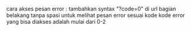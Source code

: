 cara akses pesan error : tambahkan syntax "?code=0" di url bagian belakang tanpa spasi untuk melihat pesan error sesuai kode
kode error yang bisa diakses adalah mulai dari 0-2
